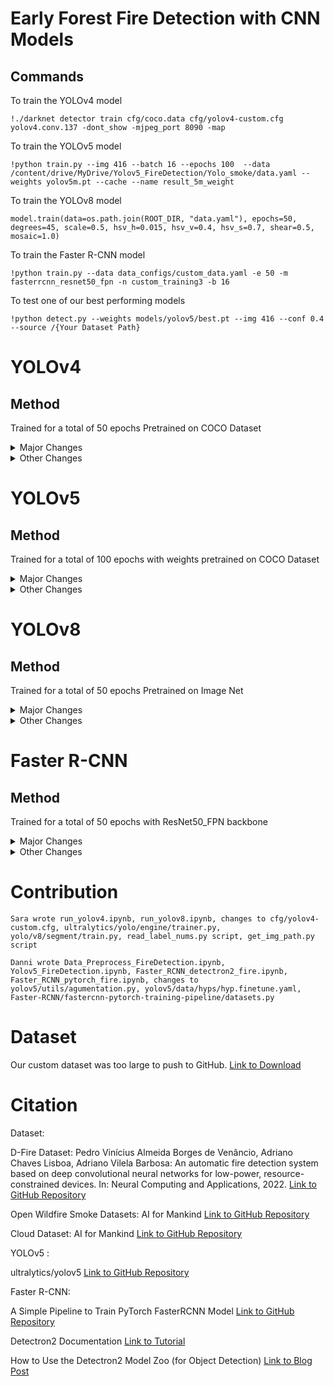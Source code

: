 # Early Forest Fire Detection with CNN Models

## Commands
To train the YOLOv4 model
```
!./darknet detector train cfg/coco.data cfg/yolov4-custom.cfg yolov4.conv.137 -dont_show -mjpeg_port 8090 -map
```

To train the YOLOv5 model
```
!python train.py --img 416 --batch 16 --epochs 100  --data /content/drive/MyDrive/Yolov5_FireDetection/Yolo_smoke/data.yaml --weights yolov5m.pt --cache --name result_5m_weight
```

To train the YOLOv8 model
```
model.train(data=os.path.join(ROOT_DIR, "data.yaml"), epochs=50, degrees=45, scale=0.5, hsv_h=0.015, hsv_v=0.4, hsv_s=0.7, shear=0.5, mosaic=1.0)
```  

To train the Faster R-CNN model
```
!python train.py --data data_configs/custom_data.yaml -e 50 -m fasterrcnn_resnet50_fpn -n custom_training3 -b 16 
```  

To test one of our best performing models
```
!python detect.py --weights models/yolov5/best.pt --img 416 --conf 0.4 --source /{Your Dataset Path}
```  

# YOLOv4
## Method
Trained for a total of 50 epochs
Pretrained on COCO Dataset

<details>
  <summary>Major Changes</summary>
  
  ## Adjusting Hyperparameters
  - Scale: ±50%
  - Hue: ±1.5%
  - Saturation: ±50%
  - Exposure: ±50%
  - Angle: ±45º
  - Learning Rate: 0.001 then 0.0001
    
</details>

<details>
  <summary>Other Changes</summary>
  
  ## Other Changes
  **cfg/yolov4-custom.cfg**
  - Changed batch size to 64
  - Changed subdivisions to 8
  - Changed filter sizes to fit custom class size of 2
  
  **data/coco.names**
  - Changed to customize fire and smoke classes
  
  **cfg/coco.data**
  - Changed to set train, test, and validation folder paths

</details>

# YOLOv5

## Method
Trained for a total of 100 epochs with weights pretrained on COCO Dataset

<details>
  <summary>Major Changes</summary>
  
  ## Adjusting hyperparameters for fine-tuning and data augmentation

  - lr0 = 0.005,  # initial learning rate (SGD=1E-2, Adam=1E-3) 
  - degrees = 45,  # image rotation (+/- deg)
  - shear = 0.5,  # image shear (+/- deg)
  - flipud = 0.5,  # image flip up-down (probability)
    
</details>

<details>
  <summary>Other Changes</summary>
  
  ## Other Changes
  **changes**
  - Changed 

</details>

# YOLOv8
## Method
Trained for a total of 50 epochs
Pretrained on Image Net

<details>
  <summary>Major Changes</summary>
  
  ## Change Learning Rate Scheduler
  **ultralytics/yolo/engine/trainer.py**
  - Changed to from LambdaLR to CosineAnnealingLR 
    - Negligible impact overall, but reduced the number of background images predicted as smoke by 10% and is likely to have a bigger impact with a larger dataset. 
  
  ## Freeze Backbone
  - Included for loop in the get\_model function found in the yolo/v8/segment/train.py file
  
</details>

<details>
  <summary>Other Changes</summary>
  
  ## Other Changes
  **cfg/yolov4-custom.cfg**
  - Changed batch size to 64
  - Changed subdivisions to 8
  - Changed filter sizes to fit custom class size of 2
  
  **data/coco.names**
  - Changed to customize fire and smoke classes
  
  **cfg/coco.data**
  - Changed to set train, test, and validation folder paths

</details>


# Faster R-CNN

## Method
Trained for a total of 50 epochs with ResNet50_FPN backbone

<details>
  <summary>Major Changes</summary>
  
  ## Adjusting hyperparameters for data augmentation

  - transforms.Resize((300, 300))
  - transforms.CenterCrop((100, 100))
  - transforms.RandomCrop((80, 80))
  - transforms.RandomHorizontalFlip(p=0.5)
  - transforms.RandomRotation(degrees=(-45, 45))
  - transforms.RandomVerticalFlip(p=0.5)
  - transforms.ToTensor()
  - transforms.Normalize((0.5, 0.5, 0.5), (0.5, 0.5, 0.5))
  
</details>

<details>
  <summary>Other Changes</summary>
  
  ## Other Changes
  **changes**
  - Changed 

</details>


# Contribution
```
Sara wrote run_yolov4.ipynb, run_yolov8.ipynb, changes to cfg/yolov4-custom.cfg, ultralytics/yolo/engine/trainer.py, yolo/v8/segment/train.py, read_label_nums.py script, get_img_path.py script
```

```
Danni wrote Data_Preprocess_FireDetection.ipynb, Yolov5_FireDetection.ipynb, Faster_RCNN_detectron2_fire.ipynb, Faster_RCNN_pytorch_fire.ipynb, changes to yolov5/utils/agumentation.py, yolov5/data/hyps/hyp.finetune.yaml, Faster-RCNN/fastercnn-pytorch-training-pipeline/datasets.py
```

# Dataset
Our custom dataset was too large to push to GitHub. [Link to Download](https://drive.google.com/drive/folders/1OxqfyAxrjXU0sZv9Hj4RRbFvvT19szdR?usp=share_link)

# Citation
Dataset:

D-Fire Dataset: Pedro Vinícius Almeida Borges de Venâncio, Adriano Chaves Lisboa, Adriano Vilela Barbosa: An automatic fire detection system based on deep convolutional neural networks for low-power, resource-constrained devices. In: Neural Computing and Applications, 2022. [Link to GitHub Repository](https://github.com/gaiasd/DFireDataset)

Open Wildfire Smoke Datasets: AI for Mankind [Link to GitHub Repository](https://github.com/aiformankind/wildfire-smoke-dataset)

Cloud Dataset: AI for Mankind [Link to GitHub Repository](https://github.com/aiformankind/wildfire-smoke-dataset)

YOLOv5 : 

ultralytics/yolov5 [Link to GitHub Repository](https://github.com/ultralytics/yolov5 )

Faster R-CNN:

A Simple Pipeline to Train PyTorch FasterRCNN Model [Link to GitHub Repository](https://github.com/sovit-123/fasterrcnn-pytorch-training-pipeline/tree/main)

Detectron2 Documentation [Link to Tutorial](https://detectron2.readthedocs.io/en/latest/tutorials/install.html) 

How to Use the Detectron2 Model Zoo (for Object Detection) [Link to Blog Post](https://blog.roboflow.com/how-to-use-the-detectron2-object-detection-model-zoo/ ) 



